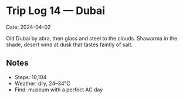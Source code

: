 # Trip Log 14 — Dubai

Date: 2024-04-02

Old Dubai by abra, then glass and steel to the clouds. Shawarma in the shade, desert wind at dusk that tastes faintly of salt.

## Notes

- Steps: 10,104
- Weather: dry, 24–34°C
- Find: museum with a perfect AC day

